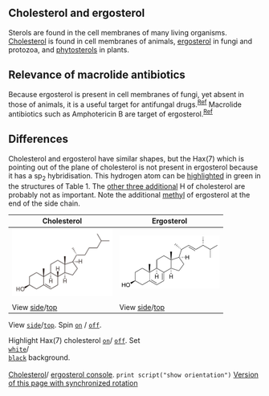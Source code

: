 ## Cholesterol and ergosterol

Sterols are found in the cell membranes of many living organisms. [Cholesterol](https://en.wikipedia.org/wiki/Cholesterol) is found in cell membranes of animals, [ergosterol](https://en.wikipedia.org/wiki/Ergosterol) in fungi and protozoa, and [phytosterols](https://en.wikipedia.org/wiki/Phytosterol) in plants.

## Relevance of macrolide antibiotics

Because ergosterol is present in cell membranes of fungi, yet absent in those of animals, it is a useful target for antifungal drugs.<sup>[Ref](https://en.wikipedia.org/wiki/Ergosterol#Target_for_antifungal_drugs)</sup> Macrolide antibiotics such as Amphotericin B are target of ergosterol.<sup>[Ref](https://academic.oup.com/jac/article/49/suppl_1/7/2473430)</sup>

## Differences

Cholesterol and ergosterol have similar shapes, but the Hax(7) which is pointing out of the plane of cholesterol is not present in ergosterol because it has a sp<sub>2</sub> hybridisation. This hydrogen atom can be <a href='javascript:jmolScript("select atomno = 41;color [0,255,0]", "A")'>highlighted</a> in green in the structures of Table 1. The <a href='javascript:jmolScript("select atomno = 30, atomno = 48, atomno = 50;color [0,127,127]", "A")'>other three additional</a> H of cholesterol are probably not as important. Note the additional <a href='javascript:jmolScript("select atomno = 65, atomno = 66, atomno = 67;color [127,127,0]", "B")'>methyl</a> of ergosterol at the end of the side chain.

<script type="text/javascript" src="src/JSmol.min.js"></script>
<script type="text/javascript">
Cholest = {
    script: "set antialiasDisplay true;load $cholesterol;cartoon on;color cartoon structure;;rotate z 118.48; rotate y 117.66; rotate z -47.64;",
    width:350,      
    j2sPath: "src/j2s",   
    disableJ2SLoadMonitor: false,
    isableInitialConsole: true
}
Ergost = {
    script: "set antialiasDisplay true;load $ergosterol;cartoon on;color cartoon structure;;rotate z 118.48; rotate y 117.66; rotate z -47.64;",
    width:350,      
    j2sPath: "src/j2s",   
    disableJ2SLoadMonitor: false,
    isableInitialConsole: true
}
document.getElementById("info").reset()
function sync() {
 var syncing = document.getElementById("drive").checked
 var s = (syncing ? "sync * on;sync * \"set syncMouse TRUE\"": "sync * off")
 //jmolScript(s, "A");
 Jmol.script(JmolAppletA,s);
}
</script>

|Cholesterol|Ergosterol|
|----------|-----------|
| <center><img src="data/Cholesterol_2D.svg.png" alt="cholesterol" width="200" /></center> | <center><img src="data/Ergosterol_2D.svg.png" alt="ergosterol" width="200" /></center>  |
| <script>Jmol.getApplet("JmolAppletA",Cholest);</script> | <script>Jmol.getApplet("JmolAppletB",Ergost);</script> |
| View <a href='javascript:Jmol.script("JmolAppletA","reset; rotate z 33.34; rotate y 125.99; rotate z -67.45;select atomno = 41;color [0,255,0]")'>side</a>/<a href='javascript:Jmol.script("JmolAppletA","reset;rotate z 118.48; rotate y 117.66; rotate z -47.64;select atomno = 41;color [0,255,0]")'>top</a> | View <a href='javascript:Jmol.script("JmolAppletB","reset; rotate z -179.67; rotate y 93.62; rotate z -93.8;")'>side</a>/<a href='javascript:Jmol.script("JmolAppletB","reset; rotate z -113.86; rotate y 135.11; rotate z -93.93;")'>top</a> |
View <code><a href='javascript:Jmol.script("JmolAppletA","reset; rotate z 33.34; rotate y 125.99; rotate z -67.45;select atomno = 41;color [0,255,0]");javascript:Jmol.script("JmolAppletB","reset; rotate z -179.67; rotate y 93.62; rotate z -93.8;")'>side</a></code>/<code><a href='javascript:jmolScript("reset;rotate z 118.48; rotate y 117.66; rotate z -47.64;select atomno = 41;color [0,255,0]", "A");javascript:Jmol.script("JmolAppletB","reset; rotate z -113.86; rotate y 135.11; rotate z -93.93;")'>top</a></code>.
Spin
<code><a href='Jmol.script("JmolAppletA","spin on");javascript:Jmol.script("JmolAppletB","spin on")'>on</a></code> /
<code><a href='javascript:Jmol.script("JmolAppletA","spin off");javascript:Jmol.script("JmolAppletB","spin off")'>off</a></code>.

Highlight Hax(7) cholesterol <code><a href='javascript:Jmol.script("JmolAppletA","select atomno = 41;color [0,255,0]")'>on</a></code>/
<code><a href='javascript:Jmol.script("JmolAppletA","select atomno = 41;color [255,255,255]")'>off</a></code>.
Set
<code><a href='javascript:Jmol.script("JmolAppletA","script APPLET * \"background white\"")'> white</a></code>/
<code><a href='javascript:Jmol.script("JmolAppletA","script APPLET * \"background black\"")'> black</a></code> background.
<br><br>
<a href='javascript:Jmol.script("JmolAppletA","console")'>Cholesterol</a>/
<a href='javascript:Jmol.script("JmolAppletB","console")'>ergosterol console</a>.
<code>print script("show orientation")</code>
[Version of this page with synchronized rotation](page2.html)
